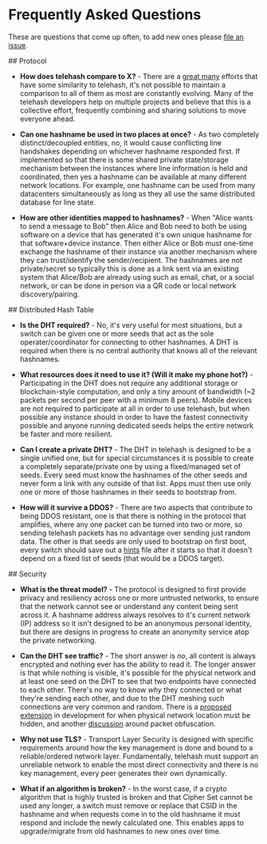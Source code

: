 # Frequently Asked Questions

These are questions that come up often, to add new ones please [file an issue](https://github.com/telehash/telehash.org).

<a name="protocol" />
## Protocol

* **How does telehash compare to X?** - There are a [great many](https://github.com/redecentralize/alternative-internet) efforts that have some similarity to telehash, it's not possible to maintain a comparison to all of them as most are constantly evolving.  Many of the telehash developers help on multiple projects and believe that this is a collective effort, frequently combining and sharing solutions to move everyone ahead.

* <a name="simultaneous" />**Can one hashname be used in two places at once?** - As two completely distinct/decoupled entities, no, it would cause conflicting line handshakes depending on whichever hashname responded first.  If implemented so that there is some shared private state/storage mechanism between the instances where line information is held and coordinated, then yes a hashname can be available at many different network locations.  For example, one hashname can be used from many datacenters simultaneously as long as they all use the same distributed database for line state.

* **How are other identities mapped to hashnames?** - When "Alice wants to send a message to Bob" then Alice and Bob need to both be using software on a device that has generated it's own unique hashname for that software+device instance.  Then either Alice or Bob must one-time exchange the hashname of their instance via another mechanism where they can trust/identify the sender/recipient.  The hashnames are not private/secret so typically this is done as a link sent via an existing system that Alice/Bob are already using such as email, chat, or a social network, or can be done in person via a QR code or local network discovery/pairing.

<a name="dht" />
## Distributed Hash Table

* **Is the DHT required?** - No, it's very useful for most situations, but a switch can be given one or more seeds that act as the sole operater/coordinator for connecting to other hashnames.  A DHT is required when there is no central authority that knows all of the relevant hashnames.

* **What resources does it need to use it? (Will it make my phone hot?)** - Participating in the DHT does not require any additional storage or blockchain-style computation, and only a tiny amount of bandwidth (~2 packets per second per peer with a minimum 8 peers).  Mobile devices are not required to participate at all in order to use telehash, but when possible any instance should in order to have the fastest connectivity possible and anyone running dedicated seeds helps the entire network be faster and more resilient.

* **Can I create a private DHT?** - The DHT in telehash is designed to be a single unified one, but for special circumstances it is possible to create a completely separate/private one by using a fixed/managed set of seeds.  Every seed must know the hashnames of the other seeds and never form a link with any outside of that list.  Apps must then use only one or more of those hashnames in their seeds to bootstrap from.

* **How will it survive a DDOS?** - There are two aspects that contribute to being DDOS resistant, one is that there is nothing in the protocol that amplifies, where any one packet can be turned into two or more, so sending telehash packets has no advantage over sending just random data.  The other is that seeds are only used to bootstrap on first boot, every switch should save out a [hints](hints.md) file after it starts so that it doesn't depend on a fixed list of seeds (that would be a DDOS target).

<a name="security" />
## Security

* <a name="threat" />**What is the threat model?** - The protocol is designed to first provide privacy and resiliency across one or more untrusted networks, to ensure that the network cannot see or understand any content being sent across it.  A hashname address always resolves to it's current network (IP) address so it isn't designed to be an anonymous personal identity, but there are designs in progress to create an anonymity service atop the private networking.

* **Can the DHT see traffic?** - The short answer is *no*, all content is always encrypted and nothing ever has the ability to read it.  The longer answer is that while nothing is visible, it's possible for the physical network and at least one seed on the DHT to see that two endpoints have connected to each other.  There's no way to know *why* they connected or what they're sending each other, and due to the DHT meshing such connections are very common and random. There is a [proposed extension](ext/ort.md) in development for when physical network location must be hidden, and another [discussion](ext/shaping.md) around packet obfuscation.

* **Why not use TLS?** - Transport Layer Security is designed with specific requirements around how the key management is done and bound to a reliable/ordered network layer.  Fundamentally, telehash must support an unreliable network to enable the most direct connectivity and there is no key management, every peer generates their own dynamically.

* **What if an algorithm is broken?** - In the worst case, if a crypto algorithm that is highly trusted is broken and that Cipher Set cannot be used any longer, a switch must remove or replace that CSID in the hashname and when requests come in to the old hashname it must respond and include the newly calculated one.  This enables apps to upgrade/migrate from old hashnames to new ones over time.
